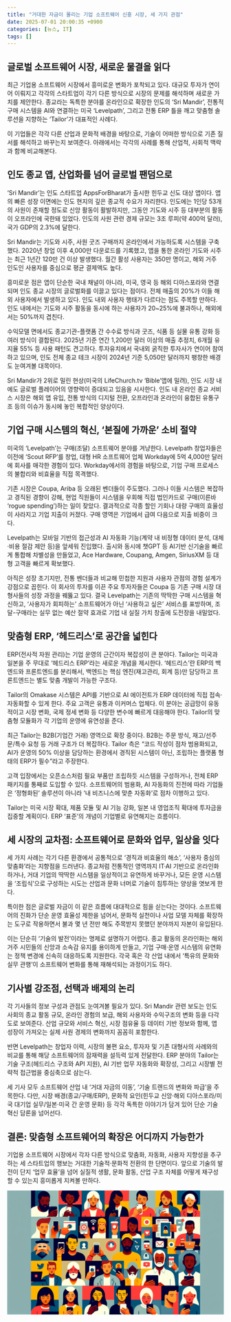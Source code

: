 ```yaml
---
title: "거대한 자금이 몰리는 기업 소프트웨어 신흥 시장, 세 가지 관점"
date: 2025-07-01 20:00:35 +0900
categories: [뉴스, IT]
tags: []
---
```


## 글로벌 소프트웨어 시장, 새로운 물결을 읽다

최근 기업용 소프트웨어 시장에서 흥미로운 변화가 포착되고 있다. 대규모 투자가 연이어 이뤄지고 각각의 스타트업이 각기 다른 방식으로 시장의 문제를 해석하며 새로운 가치를 제안한다. 종교라는 독특한 분야를 온라인으로 확장한 인도의 ‘Sri Mandir’, 전통적 구매 시스템을 AI와 연결하는 미국 ‘Levelpath’, 그리고 전통 ERP 틀을 깨고 맞춤형 솔루션을 지향하는 ‘Tailor’가 대표적인 사례다.

이 기업들은 각각 다른 산업과 문화적 배경을 바탕으로, 기술이 어떠한 방식으로 기존 질서를 해석하고 바꾸는지 보여준다. 아래에서는 각각의 사례를 통해 산업적, 사회적 맥락과 함께 비교해본다.

## 인도 종교 앱, 산업화를 넘어 글로벌 팬덤으로

‘Sri Mandir’는 인도 스타트업 AppsForBharat가 출시한 힌두교 신도 대상 앱이다. 앱의 빠른 성장 이면에는 인도 현지의 깊은 종교적 수요가 자리한다. 인도에는 1인당 53개의 사원이 존재할 정도로 신앙 활동이 활발하지만, 그동안 기도와 시주 등 대부분의 활동이 오프라인에 국한돼 있었다. 인도의 사원 관련 경제 규모는 3조 루피(약 400억 달러), 국가 GDP의 2.3%에 달한다.

Sri Mandir는 기도와 시주, 사원 굿즈 구매까지 온라인에서 가능하도록 시스템을 구축했다. 2020년 창업 이후 4,000만 다운로드를 기록했고, 앱을 통한 온라인 기도와 시주는 최근 1년간 120만 건 이상 발생했다. 월간 활성 사용자는 350만 명이고, 해외 거주 인도인 사용자를 중심으로 평균 결제액도 높다.

흥미로운 점은 앱이 단순한 국내 채널이 아니라, 미국, 영국 등 해외 디아스포라와 연결되며 인도 종교 시장의 글로벌화를 이끌고 있다는 점이다. 전체 매출의 20%가 이들 해외 사용자에서 발생하고 있다. 인도 내외 사용자 행태가 다르다는 점도 주목할 만하다. 인도 내에서는 기도와 시주 활동을 동시에 하는 사용자가 20~25%에 불과하나, 해외에서는 50%까지 겹친다.

수익모델 면에서도 종교기관-플랫폼 간 수수료 방식과 굿즈, 식품 등 실물 유통 강화 등 여러 방식이 결합된다. 2025년 기준 연간 1,200만 달러 이상의 매출 추정치, 6개월 유지율 55% 등 사용 패턴도 견고하다. 투자유치에서 국내외 굵직한 투자사가 연이어 참여하고 있으며, 인도 전체 종교 테크 시장이 2024년 기준 5,050만 달러까지 팽창한 배경도 눈여겨볼 대목이다.

Sri Mandir가 2위로 밀린 현상(미국의 LifeChurch.tv ‘Bible’앱에 밀려), 인도 시장 내에도 글로벌 플레이어의 영향력이 증대되고 있음을 시사한다. 인도 내 온라인 종교 서비스 시장은 해외 앱 유입, 전통 방식의 디지털 전환, 오프라인과 온라인이 융합된 유통구조 등의 이슈가 동시에 놓인 복합적인 양상이다.

## 기업 구매 시스템의 혁신, ‘본질에 가까운’ 소비 절약

미국의 ‘Levelpath’는 구매(조달) 소프트웨어 분야를 겨냥한다. Levelpath 창업자들은 이전에 ‘Scout RFP’를 창업, 대형 HR 소프트웨어 업체 Workday에 5억 4,000만 달러에 회사를 매각한 경험이 있다. Workday에서의 경험을 바탕으로, 기업 구매 프로세스의 불합리와 비효율을 직접 목격했다.

기존 시장은 Coupa, Ariba 등 오래된 벤더들이 주도했다. 그러나 이들 시스템은 복잡하고 경직된 경향이 강해, 현업 직원들이 시스템을 우회해 직접 법인카드로 구매(이른바 ‘rogue spending’)하는 일이 잦았다. 결과적으로 각종 할인 기회나 대량 구매의 효율성이 사라지고 기업 지출이 커졌다. 구매 영역은 기업에서 급여 다음으로 지출 비중이 크다.

Levelpath는 모바일 기반의 접근성과 AI 자동화 기능(계약 내 비정형 데이터 분석, 대체·비용 절감 제안 등)을 앞세워 진입했다. 출시와 동시에 챗GPT 등 AI기반 신기술을 빠르게 통합해 차별성을 만들었고, Ace Hardware, Coupang, Amgen, SiriusXM 등 대형 고객을 빠르게 확보했다.

아직은 성장 초기지만, 전통 벤더들과 비교해 민첩한 지원과 사용자 관점의 경험 설계가 강점으로 꼽힌다. 이 회사의 투자를 이끈 주요 투자자들은 Coupa 등 기존 구매 시장 대형사들의 성장 과정을 꿰뚫고 있다. 결국 Levelpath는 기존의 딱딱한 구매 시스템을 혁신하고, ‘사용자가 회피하는’ 소프트웨어가 아닌 ‘사용하고 싶은’ 서비스를 표방하며, 조달-구매라는 실무 없는 예산 절약 효과로 기업 내 실질 가치 창출에 도전장을 내밀었다.

## 맞춤형 ERP, ‘헤드리스’로 공간을 넓힌다

ERP(전사적 자원 관리)는 기업 운영의 근간이자 복잡성이 큰 분야다. Tailor는 미국과 일본을 주 무대로 ‘헤드리스 ERP’라는 새로운 개념을 제시한다. ‘헤드리스’란 ERP의 백엔드와 프론트엔드를 분리해서, 백엔드는 핵심 엔진(재고관리, 회계 등)만 담당하고 프론트엔드는 별도 맞춤 개발이 가능한 구조다.

Tailor의 Omakase 시스템은 API를 기반으로 AI 에이전트가 ERP 데이터에 직접 접속·자동화할 수 있게 한다. 주요 고객은 유통과 이커머스 업체다. 이 분야는 공급망이 유동적이고 시장 변화, 국제 정세 변화 등 다양한 변수에 빠르게 대응해야 한다. Tailor의 맞춤형 모듈화가 각 기업의 운영에 유연성을 준다.

최근 Tailor는 B2B(기업간 거래) 영역으로 확장 중이다. B2B는 주문 방식, 재고/선주문/특수 요청 등 거래 구조가 더 복잡하다. Tailor 측은 “코드 작성이 점차 범용화되고, AI가 운영의 50% 이상을 담당하는 환경에서 경직된 시스템이 아닌, 조립하는 플랫폼 형태의 ERP가 필수”라고 주장한다.

고객 입장에서는 오픈소스처럼 필요 부품만 조립하듯 시스템을 구성하거나, 전체 ERP 패키지를 통째로 도입할 수 있다. 소프트웨어의 범용화, AI 자동화의 진전에 따라 기업들은 ‘정형화된’ 솔루션이 아니라 ‘내 비즈니스에 맞춘 자동화’로 점차 이행하고 있다.

Tailor는 미국 시장 확대, 제품 모듈 및 AI 기능 강화, 일본 내 영업조직 확대에 투자금을 집중할 계획이다. ERP ‘표준’의 개념이 기업별로 유연해지는 흐름이다.

## 세 시장의 교차점: 소프트웨어로 문화와 업무, 일상을 잇다

세 가지 사례는 각기 다른 환경에서 공통적으로 ‘경직과 비효율의 해소’, ‘사용자 중심의 맞춤화’라는 지향점을 드러낸다. 종교처럼 전통적인 영역까지 IT·AI 기반으로 온라인화 하거나, 거대 기업의 딱딱한 시스템을 일상적이고 유연하게 바꾸거나, 모든 운영 시스템을 ‘조립식’으로 구성하는 시도는 산업과 문화 너머로 기술이 침투하는 양상을 엿보게 한다.

특이한 점은 글로벌 자금이 이 같은 흐름에 대대적으로 힘을 싣는다는 것이다. 소프트웨어의 진화가 단순 운영 효율성 제한을 넘어서, 문화적 실천이나 사업 모델 자체를 확장하는 도구로 작용하면서 불과 몇 년 전만 해도 주목받지 못했던 분야까지 자본이 유입된다.

이는 단순히 ‘기술의 발전’이라는 명제로 설명하기 어렵다. 종교 활동의 온라인화는 해외 거주 시민들의 신앙과 소속감 유지를 용이하게 만들고, 기업 구매·운영 시스템의 유연화는 정책 변경에 신속히 대응하도록 지원한다. 각국 혹은 각 산업 내에서 ‘특유의 문화와 실무 관행’이 소프트웨어 변화를 통해 재해석되는 과정이기도 하다.

## 기사별 강조점, 선택과 배제의 논리

각 기사들의 정보 구성과 관점도 눈여겨볼 필요가 있다. Sri Mandir 관련 보도는 인도 사회의 종교 활동 규모, 온라인 경험의 보급, 해외 사용자와 수익구조의 변화 등을 다각도로 보여준다. 산업 규모와 서비스 혁신, 시장 점유율 등 데이터 기반 정보와 함께, 앱 성장이 가져오는 실제 사원 경제의 변화까지 꼼꼼히 포함한다.

반면 Levelpath는 창업자 이력, 시장의 불편 요소, 투자자 및 기존 대형사의 사례와의 비교를 통해 해당 소프트웨어의 잠재력을 설득력 있게 전달한다. ERP 분야의 Tailor는 기술 구조(헤드리스 구조와 API 지원), AI 기반 업무 자동화와 확장성, 그리고 시장별 전략적 접근법을 중심축으로 삼는다.

세 기사 모두 소프트웨어 산업 내 ‘거대 자금의 이동’, ‘기술 트렌드의 변화와 파급’을 주목한다. 다만, 시장 배경(종교/구매/ERP), 문화적 요인(힌두교 신앙·해외 디아스포라/미국 대기업 실무/일본·미국 간 운영 문화) 등 각각 독특한 이야기가 담겨 있어 단순 기술 혁신 담론을 넘어선다.

## 결론: 맞춤형 소프트웨어의 확장은 어디까지 가능한가

기업용 소프트웨어 시장에서 각자 다른 방식으로 맞춤화, 자동화, 사용자 지향성을 추구하는 세 스타트업의 행보는 거대한 기술적·문화적 전환의 한 단면이다. 앞으로 기술의 발전이 단지 ‘업무 효율’을 넘어 실질적 생활, 문화 활동, 산업 구조 자체를 어떻게 재구성할 수 있는지 흥미롭게 지켜볼 만하다.

![다양한 배경의 사람들이 각자의 공간에서 스마트 기기와 앱을 활용해 일상과 업무를 수행하는 장면](assets/img/2025-07-01-24d62da0-c607-481f-b958-d8b9afaf8e3c/1751367699727.png)